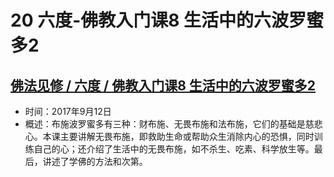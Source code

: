 # 20 六度-佛教入门课8 生活中的六波罗蜜多2

## [佛法见修 / 六度 / 佛教入门课8 生活中的六波罗蜜多2](https://www.fohuifayu.com/index.php/huideng-jiangtang/fofa-jianxiu/liu-du/2311-l17072)

- 时间：2017年9月12日
- 概述：布施波罗蜜多有三种：财布施、无畏布施和法布施，它们的基础是慈悲心。本课主要讲解无畏布施，即救助生命或帮助众生消除内心的恐惧，同时训练自己的心；还介绍了生活中的无畏布施，如不杀生、吃素、科学放生等。最后，讲述了学佛的方法和次第。